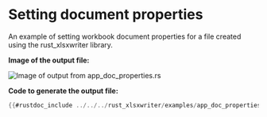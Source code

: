 # Setting document properties

An example of setting workbook document properties for a file created using the
rust_xlsxwriter library.

**Image of the output file:**


![Image of output from app_doc_properties.rs](../../images/app_doc_properties.png)

**Code to generate the output file:**

```rust
{{#rustdoc_include ../../../rust_xlsxwriter/examples/app_doc_properties.rs:8:}}
```